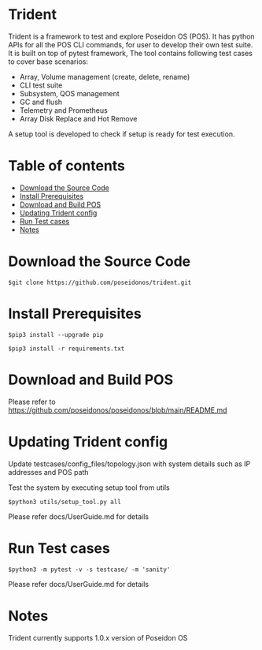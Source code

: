 # Trident
Trident is a framework to test and explore Poseidon OS (POS). It has python APIs for all the POS CLI commands, for user to develop their own test suite.
It is built on top of pytest framework, The tool contains following test cases to cover base scenarios:
- Array, Volume management (create, delete, rename)
- CLI test suite
- Subsystem, QOS management
- GC and flush
- Telemetry and Prometheus
- Array Disk Replace and Hot Remove

A setup tool is developed to check if setup is ready for test execution.

# Table of contents
- [Download the Source Code](#download-the-source-code)
- [Install Prerequisites](#install-prerequisites)
- [Download and Build POS](#download-and-build-pos)
- [Updating Trident config](#updating-trident-config)
- [Run Test cases](#run-test-cases)
- [Notes](#notes)
# Download the Source Code

`$git clone https://github.com/poseidonos/trident.git`

# Install Prerequisites
`$pip3 install --upgrade pip`

`$pip3 install -r requirements.txt`

# Download and Build POS
Please refer to https://github.com/poseidonos/poseidonos/blob/main/README.md 

# Updating Trident config
Update testcases/config_files/topology.json with system details such as IP addresses and POS path

Test the system by executing setup tool from utils

`$python3 utils/setup_tool.py all`

Please refer docs/UserGuide.md for details

# Run Test cases
`$python3 -m pytest -v -s testcase/ -m 'sanity' `

Please refer docs/UserGuide.md for details

# Notes
Trident currently supports 1.0.x version of Poseidon OS

